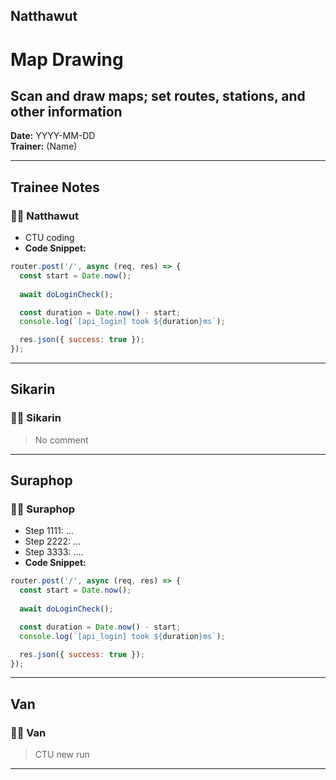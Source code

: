 ## Natthawut

# Map Drawing
## Scan and draw maps; set routes, stations, and other information

**Date:** YYYY-MM-DD  
**Trainer:** (Name)

---

## Trainee Notes

### 🧑‍💻 Natthawut
- CTU coding
- **Code Snippet:**
```javascript
router.post('/', async (req, res) => {
  const start = Date.now();
  
  await doLoginCheck();

  const duration = Date.now() - start;
  console.log(`[api_login] took ${duration}ms`);

  res.json({ success: true });
});
```


---

## Sikarin

### 🧑‍💻 Sikarin
> No comment


---

## Suraphop

### 🧑‍💻 Suraphop
- Step 1111: ...
- Step 2222: ...
- Step 3333: ....
- **Code Snippet:**
```javascript
router.post('/', async (req, res) => {
  const start = Date.now();
  
  await doLoginCheck();

  const duration = Date.now() - start;
  console.log(`[api_login] took ${duration}ms`);

  res.json({ success: true });
});
```


---

## Van

### 🧑‍💻 Van
> CTU new run
  
---
